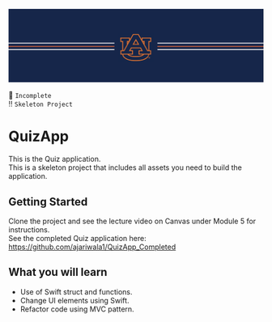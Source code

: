 ![alt text](https://github.com/ajariwala1/QuizApp/blob/main/Docs/banner_au.png?raw=true)


:stop_sign: `Incomplete` <br/>
:bangbang: `Skeleton Project`

# QuizApp

This is the Quiz application. <br/>
This is a skeleton project that includes all assets you need to build the application.

## Getting Started

Clone the project and see the lecture video on Canvas under Module 5 for instructions. <br/>
See the completed Quiz application here: <br/>
https://github.com/ajariwala1/QuizApp_Completed

## What you will learn

- Use of Swift struct and functions.
- Change UI elements using Swift.
- Refactor code using MVC pattern.
